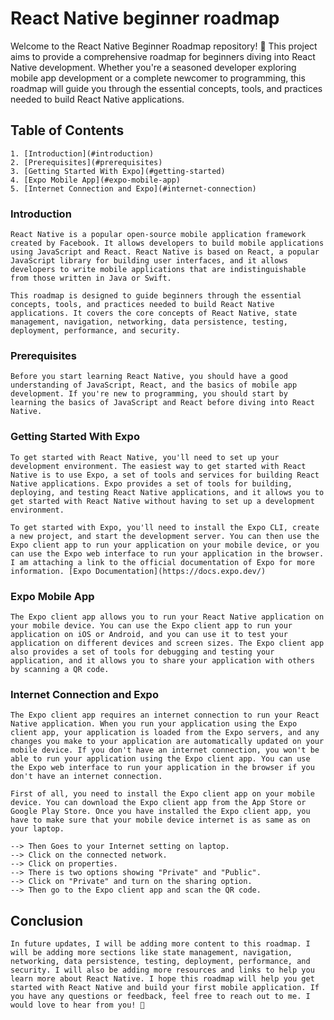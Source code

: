 # React Native beginner roadmap

Welcome to the React Native Beginner Roadmap repository! 🚀 This project aims to provide a comprehensive roadmap for beginners diving into React Native development. Whether you're a seasoned developer exploring mobile app development or a complete newcomer to programming, this roadmap will guide you through the essential concepts, tools, and practices needed to build React Native applications.

## Table of Contents

    1. [Introduction](#introduction)
    2. [Prerequisites](#prerequisites)
    3. [Getting Started With Expo](#getting-started)
    4. [Expo Mobile App](#expo-mobile-app)
    5. [Internet Connection and Expo](#internet-connection)

### Introduction

    React Native is a popular open-source mobile application framework created by Facebook. It allows developers to build mobile applications using JavaScript and React. React Native is based on React, a popular JavaScript library for building user interfaces, and it allows developers to write mobile applications that are indistinguishable from those written in Java or Swift.

    This roadmap is designed to guide beginners through the essential concepts, tools, and practices needed to build React Native applications. It covers the core concepts of React Native, state management, navigation, networking, data persistence, testing, deployment, performance, and security.

### Prerequisites

    Before you start learning React Native, you should have a good understanding of JavaScript, React, and the basics of mobile app development. If you're new to programming, you should start by learning the basics of JavaScript and React before diving into React Native.

### Getting Started With Expo

    To get started with React Native, you'll need to set up your development environment. The easiest way to get started with React Native is to use Expo, a set of tools and services for building React Native applications. Expo provides a set of tools for building, deploying, and testing React Native applications, and it allows you to get started with React Native without having to set up a development environment.

    To get started with Expo, you'll need to install the Expo CLI, create a new project, and start the development server. You can then use the Expo client app to run your application on your mobile device, or you can use the Expo web interface to run your application in the browser. I am attaching a link to the official documentation of Expo for more information. [Expo Documentation](https://docs.expo.dev/)

### Expo Mobile App

    The Expo client app allows you to run your React Native application on your mobile device. You can use the Expo client app to run your application on iOS or Android, and you can use it to test your application on different devices and screen sizes. The Expo client app also provides a set of tools for debugging and testing your application, and it allows you to share your application with others by scanning a QR code.

### Internet Connection and Expo

    The Expo client app requires an internet connection to run your React Native application. When you run your application using the Expo client app, your application is loaded from the Expo servers, and any changes you make to your application are automatically updated on your mobile device. If you don't have an internet connection, you won't be able to run your application using the Expo client app. You can use the Expo web interface to run your application in the browser if you don't have an internet connection.

    First of all, you need to install the Expo client app on your mobile device. You can download the Expo client app from the App Store or Google Play Store. Once you have installed the Expo client app, you have to make sure that your mobile device internet is as same as on your laptop.

    --> Then Goes to your Internet setting on laptop.
    --> Click on the connected network.
    --> Click on properties.
    --> There is two options showing "Private" and "Public".
    --> Click on "Private" and turn on the sharing option.
    --> Then go to the Expo client app and scan the QR code.

## Conclusion

    In future updates, I will be adding more content to this roadmap. I will be adding more sections like state management, navigation, networking, data persistence, testing, deployment, performance, and security. I will also be adding more resources and links to help you learn more about React Native. I hope this roadmap will help you get started with React Native and build your first mobile application. If you have any questions or feedback, feel free to reach out to me. I would love to hear from you! 🚀
